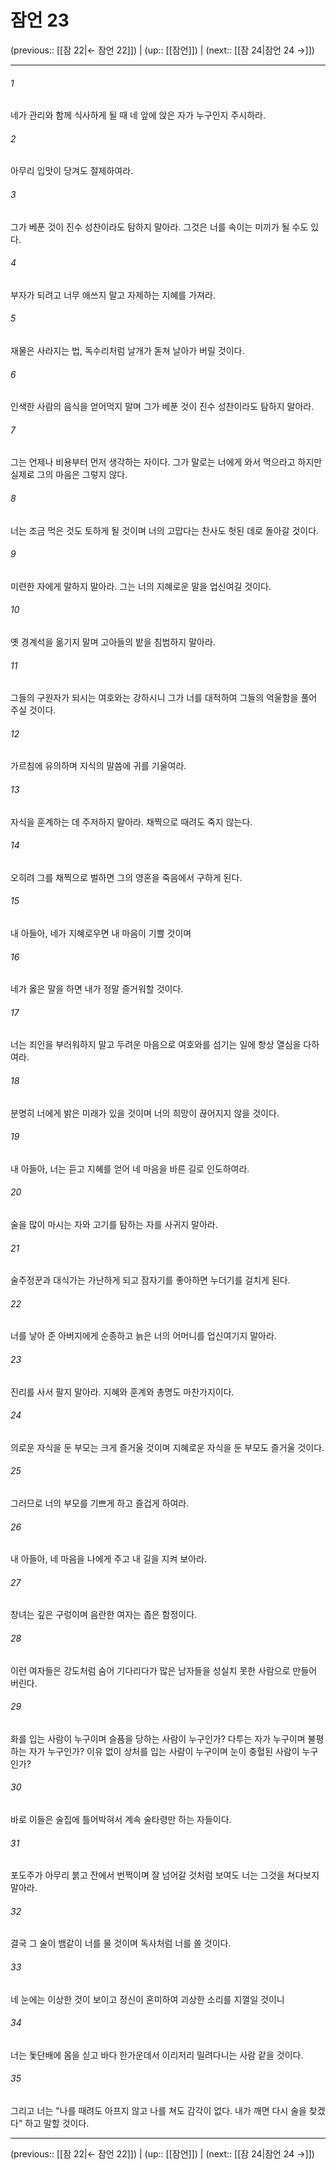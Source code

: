 # 잠언 23

(previous:: [[잠 22|← 잠언 22]]) | (up:: [[잠언]]) | (next:: [[잠 24|잠언 24 →]])

***




###### 1 

네가 관리와 함께 식사하게 될 때 네 앞에 앉은 자가 누구인지 주시하라. 



###### 2 

아무리 입맛이 당겨도 절제하여라. 



###### 3 

그가 베푼 것이 진수 성찬이라도 탐하지 말아라. 그것은 너를 속이는 미끼가 될 수도 있다. 



###### 4 

부자가 되려고 너무 애쓰지 말고 자제하는 지혜를 가져라. 



###### 5 

재물은 사라지는 법, 독수리처럼 날개가 돋쳐 날아가 버릴 것이다. 



###### 6 

인색한 사람의 음식을 얻어먹지 말며 그가 베푼 것이 진수 성찬이라도 탐하지 말아라. 



###### 7 

그는 언제나 비용부터 먼저 생각하는 자이다. 그가 말로는 너에게 와서 먹으라고 하지만 실제로 그의 마음은 그렇지 않다. 



###### 8 

너는 조금 먹은 것도 토하게 될 것이며 너의 고맙다는 찬사도 헛된 데로 돌아갈 것이다. 



###### 9 

미련한 자에게 말하지 말아라. 그는 너의 지혜로운 말을 업신여길 것이다. 



###### 10 

옛 경계석을 옮기지 말며 고아들의 밭을 침범하지 말아라. 



###### 11 

그들의 구원자가 되시는 여호와는 강하시니 그가 너를 대적하여 그들의 억울함을 풀어 주실 것이다. 



###### 12 

가르침에 유의하며 지식의 말씀에 귀를 기울여라. 



###### 13 

자식을 훈계하는 데 주저하지 말아라. 채찍으로 때려도 죽지 않는다. 



###### 14 

오히려 그를 채찍으로 벌하면 그의 영혼을 죽음에서 구하게 된다. 



###### 15 

내 아들아, 네가 지혜로우면 내 마음이 기쁠 것이며 



###### 16 

네가 옳은 말을 하면 내가 정말 즐거워할 것이다. 



###### 17 

너는 죄인을 부러워하지 말고 두려운 마음으로 여호와를 섬기는 일에 항상 열심을 다하여라. 



###### 18 

분명히 너에게 밝은 미래가 있을 것이며 너의 희망이 끊어지지 않을 것이다. 



###### 19 

내 아들아, 너는 듣고 지혜를 얻어 네 마음을 바른 길로 인도하여라. 



###### 20 

술을 많이 마시는 자와 고기를 탐하는 자를 사귀지 말아라. 



###### 21 

술주정꾼과 대식가는 가난하게 되고 잠자기를 좋아하면 누더기를 걸치게 된다. 



###### 22 

너를 낳아 준 아버지에게 순종하고 늙은 너의 어머니를 업신여기지 말아라. 



###### 23 

진리를 사서 팔지 말아라. 지혜와 훈계와 총명도 마찬가지이다. 



###### 24 

의로운 자식을 둔 부모는 크게 즐거울 것이며 지혜로운 자식을 둔 부모도 즐거울 것이다. 



###### 25 

그러므로 너의 부모를 기쁘게 하고 즐겁게 하여라. 



###### 26 

내 아들아, 네 마음을 나에게 주고 내 길을 지켜 보아라. 



###### 27 

창녀는 깊은 구렁이며 음란한 여자는 좁은 함정이다. 



###### 28 

이런 여자들은 강도처럼 숨어 기다리다가 많은 남자들을 성실치 못한 사람으로 만들어 버린다. 



###### 29 

화를 입는 사람이 누구이며 슬픔을 당하는 사람이 누구인가? 다투는 자가 누구이며 불평하는 자가 누구인가? 이유 없이 상처를 입는 사람이 누구이며 눈이 충혈된 사람이 누구인가? 



###### 30 

바로 이들은 술집에 틀어박혀서 계속 술타령만 하는 자들이다. 



###### 31 

포도주가 아무리 붉고 잔에서 번쩍이며 잘 넘어갈 것처럼 보여도 너는 그것을 쳐다보지 말아라. 



###### 32 

결국 그 술이 뱀같이 너를 물 것이며 독사처럼 너를 쏠 것이다. 



###### 33 

네 눈에는 이상한 것이 보이고 정신이 혼미하여 괴상한 소리를 지껄일 것이니 



###### 34 

너는 돛단배에 몸을 싣고 바다 한가운데서 이리저리 밀려다니는 사람 같을 것이다. 



###### 35 

그리고 너는 "나를 때려도 아프지 않고 나를 쳐도 감각이 없다. 내가 깨면 다시 술을 찾겠다" 하고 말할 것이다.

***

(previous:: [[잠 22|← 잠언 22]]) | (up:: [[잠언]]) | (next:: [[잠 24|잠언 24 →]])
